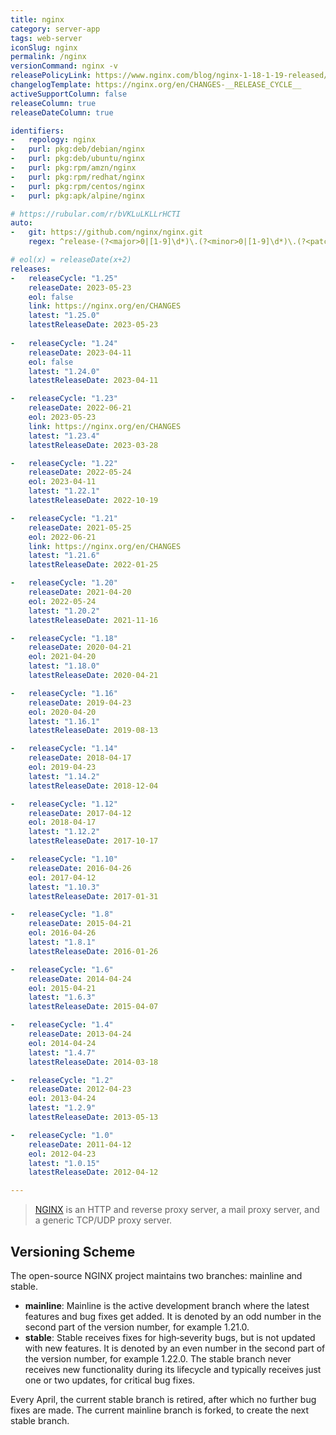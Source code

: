 ```yaml
---
title: nginx
category: server-app
tags: web-server
iconSlug: nginx
permalink: /nginx
versionCommand: nginx -v
releasePolicyLink: https://www.nginx.com/blog/nginx-1-18-1-19-released/#NGINX-Versioning-Explained
changelogTemplate: https://nginx.org/en/CHANGES-__RELEASE_CYCLE__
activeSupportColumn: false
releaseColumn: true
releaseDateColumn: true

identifiers:
-   repology: nginx
-   purl: pkg:deb/debian/nginx
-   purl: pkg:deb/ubuntu/nginx
-   purl: pkg:rpm/amzn/nginx
-   purl: pkg:rpm/redhat/nginx
-   purl: pkg:rpm/centos/nginx
-   purl: pkg:apk/alpine/nginx

# https://rubular.com/r/bVKLuLKLLrHCTI
auto:
-   git: https://github.com/nginx/nginx.git
    regex: ^release-(?<major>0|[1-9]\d*)\.(?<minor>0|[1-9]\d*)\.(?<patch>0|[1-9]\d*)$

# eol(x) = releaseDate(x+2)
releases:
-   releaseCycle: "1.25"
    releaseDate: 2023-05-23
    eol: false
    link: https://nginx.org/en/CHANGES
    latest: "1.25.0"
    latestReleaseDate: 2023-05-23
  
-   releaseCycle: "1.24"
    releaseDate: 2023-04-11
    eol: false
    latest: "1.24.0"
    latestReleaseDate: 2023-04-11

-   releaseCycle: "1.23"
    releaseDate: 2022-06-21
    eol: 2023-05-23
    link: https://nginx.org/en/CHANGES
    latest: "1.23.4"
    latestReleaseDate: 2023-03-28

-   releaseCycle: "1.22"
    releaseDate: 2022-05-24
    eol: 2023-04-11
    latest: "1.22.1"
    latestReleaseDate: 2022-10-19

-   releaseCycle: "1.21"
    releaseDate: 2021-05-25
    eol: 2022-06-21
    link: https://nginx.org/en/CHANGES
    latest: "1.21.6"
    latestReleaseDate: 2022-01-25

-   releaseCycle: "1.20"
    releaseDate: 2021-04-20
    eol: 2022-05-24
    latest: "1.20.2"
    latestReleaseDate: 2021-11-16

-   releaseCycle: "1.18"
    releaseDate: 2020-04-21
    eol: 2021-04-20
    latest: "1.18.0"
    latestReleaseDate: 2020-04-21

-   releaseCycle: "1.16"
    releaseDate: 2019-04-23
    eol: 2020-04-20
    latest: "1.16.1"
    latestReleaseDate: 2019-08-13

-   releaseCycle: "1.14"
    releaseDate: 2018-04-17
    eol: 2019-04-23
    latest: "1.14.2"
    latestReleaseDate: 2018-12-04

-   releaseCycle: "1.12"
    releaseDate: 2017-04-12
    eol: 2018-04-17
    latest: "1.12.2"
    latestReleaseDate: 2017-10-17

-   releaseCycle: "1.10"
    releaseDate: 2016-04-26
    eol: 2017-04-12
    latest: "1.10.3"
    latestReleaseDate: 2017-01-31

-   releaseCycle: "1.8"
    releaseDate: 2015-04-21
    eol: 2016-04-26
    latest: "1.8.1"
    latestReleaseDate: 2016-01-26

-   releaseCycle: "1.6"
    releaseDate: 2014-04-24
    eol: 2015-04-21
    latest: "1.6.3"
    latestReleaseDate: 2015-04-07

-   releaseCycle: "1.4"
    releaseDate: 2013-04-24
    eol: 2014-04-24
    latest: "1.4.7"
    latestReleaseDate: 2014-03-18

-   releaseCycle: "1.2"
    releaseDate: 2012-04-23
    eol: 2013-04-24
    latest: "1.2.9"
    latestReleaseDate: 2013-05-13

-   releaseCycle: "1.0"
    releaseDate: 2011-04-12
    eol: 2012-04-23
    latest: "1.0.15"
    latestReleaseDate: 2012-04-12

---
```


> [NGINX](https://nginx.org/) is an HTTP and reverse proxy server, a mail proxy server, and a
> generic TCP/UDP proxy server.

## Versioning Scheme

The open-source NGINX project maintains two branches: mainline and stable.

- **mainline**: Mainline is the active development branch where the latest features and bug fixes
  get added. It is denoted by an odd number in the second part of the version number, for example
  1.21.0.
- **stable**: Stable receives fixes for high‑severity bugs, but is not updated with new features.
  It is denoted by an even number in the second part of the version number, for example 1.22.0.
  The stable branch never receives new functionality during its lifecycle and typically receives
  just one or two updates, for critical bug fixes.

Every April, the current stable branch is retired, after which no further bug fixes are made.
The current mainline branch is forked, to create the next stable branch.

